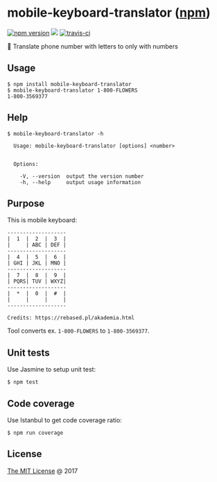 # mobile-keyboard-translator ([npm](https://www.npmjs.com/package/mobile-keyboard-translator))

[![npm version](https://badge.fury.io/js/mobile-keyboard-translator.svg)](https://badge.fury.io/js/mobile-keyboard-translator)
![](https://img.shields.io/npm/dt/mobile-keyboard-translator.svg)
[![travis-ci](https://api.travis-ci.com/piecioshka/mobile-keyboard-translator.svg?branch=master)](https://app.travis-ci.com/github/piecioshka/mobile-keyboard-translator)

:hammer: Translate phone number with letters to only with numbers

## Usage

```
$ npm install mobile-keyboard-translator
$ mobile-keyboard-translator 1-800-FLOWERS
1-800-3569377
```

## Help

```
$ mobile-keyboard-translator -h

  Usage: mobile-keyboard-translator [options] <number>


  Options:

    -V, --version  output the version number
    -h, --help     output usage information
```

## Purpose

This is mobile keyboard:

    -------------------
    |  1  |  2  |  3  |
    |     | ABC | DEF |
    -------------------
    |  4  |  5  |  6  |
    | GHI | JKL | MNO |
    -------------------
    |  7  |  8  |  9  |
    | PQRS| TUV | WXYZ|
    -------------------
    |  *  |  0  |  #  |
    |     |     |     |
    -------------------

    Credits: https://rebased.pl/akademia.html

Tool converts ex. `1-800-FLOWERS` to `1-800-3569377`.

## Unit tests

Use Jasmine to setup unit test:

```
$ npm test
```

## Code coverage

Use Istanbul to get code coverage ratio:

```
$ npm run coverage
```

## License

[The MIT License](http://piecioshka.mit-license.org) @ 2017
